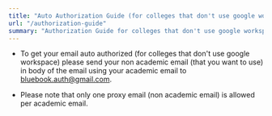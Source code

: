 ```yaml
---
title: "Auto Authorization Guide (for colleges that don't use google workspace)"
url: "/authorization-guide"
summary: "Authorization Guide for colleges that don't use google workspace"
---
```


- To get your email auto authorized (for colleges that don't use google workspace) please send your non academic email (that you want to use) in body of the email using your academic email to [bluebook.auth@gmail.com](mailto:bluebook.auth@gmail.com).
      
- Please note that only one proxy email (non academic email) is allowed per academic email.